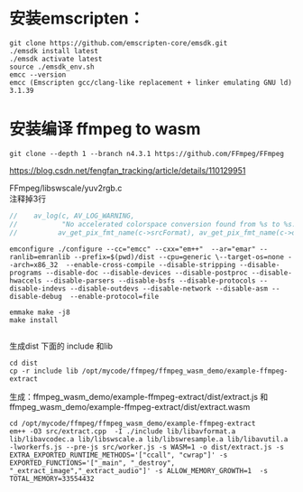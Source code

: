 # 安装emscripten：  
```shell
git clone https://github.com/emscripten-core/emsdk.git   
./emsdk install latest  
./emsdk activate latest  
source ./emsdk_env.sh  
emcc --version
emcc (Emscripten gcc/clang-like replacement + linker emulating GNU ld) 3.1.39  
```


# 安装编译 ffmpeg to wasm  
```
git clone --depth 1 --branch n4.3.1 https://github.com/FFmpeg/FFmpeg  
```


https://blog.csdn.net/fengfan_tracking/article/details/110129951

FFmpeg/libswscale/yuv2rgb.c  
注释掉3行
``` c
//    av_log(c, AV_LOG_WARNING,
//           "No accelerated colorspace conversion found from %s to %s.\n",
//          av_get_pix_fmt_name(c->srcFormat), av_get_pix_fmt_name(c->dstFormat));
```

``` shell
emconfigure ./configure --cc="emcc" --cxx="em++"  --ar="emar" --ranlib=emranlib --prefix=$(pwd)/dist --cpu=generic \--target-os=none --arch=x86_32  --enable-cross-compile --disable-stripping --disable-programs --disable-doc --disable-devices --disable-postproc --disable-hwaccels --disable-parsers --disable-bsfs --disable-protocols --disable-indevs --disable-outdevs --disable-network --disable-asm --disable-debug  --enable-protocol=file

emmake make -j8
make install 


```
生成dist 下面的 include 和lib
```shell
cd dist
cp -r include lib /opt/mycode/ffmpeg/ffmpeg_wasm_demo/example-ffmpeg-extract

```

生成：ffmpeg_wasm_demo/example-ffmpeg-extract/dist/extract.js   和 ffmpeg_wasm_demo/example-ffmpeg-extract/dist/extract.wasm
```shell
cd /opt/mycode/ffmpeg/ffmpeg_wasm_demo/example-ffmpeg-extract
em++ -O3 src/extract.cpp  -I ./include lib/libavformat.a lib/libavcodec.a lib/libswscale.a lib/libswresample.a lib/libavutil.a -lworkerfs.js --pre-js src/worker.js -s WASM=1 -o dist/extract.js -s EXTRA_EXPORTED_RUNTIME_METHODS='["ccall", "cwrap"]' -s EXPORTED_FUNCTIONS='["_main", "_destroy", "_extract_image","_extract_audio"]' -s ALLOW_MEMORY_GROWTH=1  -s TOTAL_MEMORY=33554432
```














